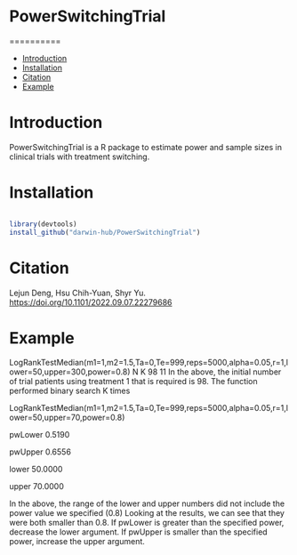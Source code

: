# PowerSwitchingTrial
==========
* [Introduction](#introduction)
* [Installation](#installation)
* [Citation](#citation)
* [Example](#example)

<a name="introduction"/>

# Introduction

PowerSwitchingTrial is a R package to estimate power and sample sizes in clinical trials with treatment switching.

<a name="installation"/>

# Installation

```R

library(devtools)
install_github("darwin-hub/PowerSwitchingTrial")
```


<a name="citation"/>

# Citation

 Lejun Deng, Hsu Chih-Yuan, Shyr Yu. https://doi.org/10.1101/2022.09.07.22279686
 

<a name="example"/>

# Example
LogRankTestMedian(m1=1,m2=1.5,Ta=0,Te=999,reps=5000,alpha=0.05,r=1,lower=50,upper=300,power=0.8)
N K
98 11
In the above, the initial number of trial patients using treatment 1 that is required is 98. The function performed binary search K times

LogRankTestMedian(m1=1,m2=1.5,Ta=0,Te=999,reps=5000,alpha=0.05,r=1,lower=50,upper=70,power=0.8)

pwLower   0.5190

pwUpper   0.6556

lower    50.0000

upper    70.0000

In the above, the range of the lower and upper numbers did not include the power value we specified (0.8) Looking at the results, we can see that they were both smaller than 0.8. If pwLower is greater than the specified power, decrease the lower argument. If pwUpper is smaller than the specified power, increase the upper argument.
